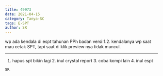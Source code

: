 ```yaml
---
title: 49973
date: 2021-04-15
category: Tanya-SC
tags: E-SPT
author: SR
---
```


wp ada kendala di espt tahunan PPh badan versi 1.2. kendalanya wp saat mau cetak SPT, tapi saat di klik preview nya tidak muncul.

---

1. hapus spt bikin lagi 2. inul crystal report 3. coba kompi lain 4. inul espt

`SR`
